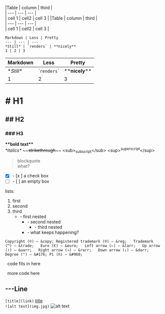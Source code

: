 

\|Table \| column \| third \|  
\| \-\-\- \| \-\-\- \| \-\-\- |  
\| cell 1 \| cell2 \| cell 3 \|
|Table | column | third |  
| --- | --- | --- |  
| cell 1 | cell2 | cell 3 |

```
Markdown | Less | Pretty
--- | --- | ---
*Still* | `renders` | **nicely**
1 | 2 | 3
```

Markdown | Less | Pretty
--- | --- | ---
\**Still*\* | \``renders`\` | \*\***nicely**\*\*
1 | 2 | 3

# # H1  

## ## H2  

### ### H3  

**\*\*bold text\*\***  
*\*italics\**
\~\~~~strikethrough~~\~\~
\<sub\><sub>subscript</sub>\<\/sub\>
\<sup\><sup>superscript</sup>\<\/sup\>

>blockquote  
>what?

- [x] \- \[x \] a check box
- [ ] \- \[ \] an empty box

lists:
1. first
2. second
3. third
   - \- first nested
     - \- second nested
       - \- third nested
	 - \- what keeps happening?

`Copyright (©) — &copy;
Registered trademark (®) — &reg;  
Trademark (™) — &trade;  
Euro (€) — &euro;  
Left arrow (←) — &larr;  
Up arrow (↑) — &uarr;  
Right arrow (→) — &rarr;  
Down arrow (↓) — &darr;  
Degree (°) — &#176;
Pi (π) — &#960;`

` `code fits in here` ` 

``` ```more code here``` ```

\-\-\-Line
---
`[title](link)`
[title](link)  
`![alt text](img.jpg)`
![alt text](../pics/md_cheatsheet.jpg)


